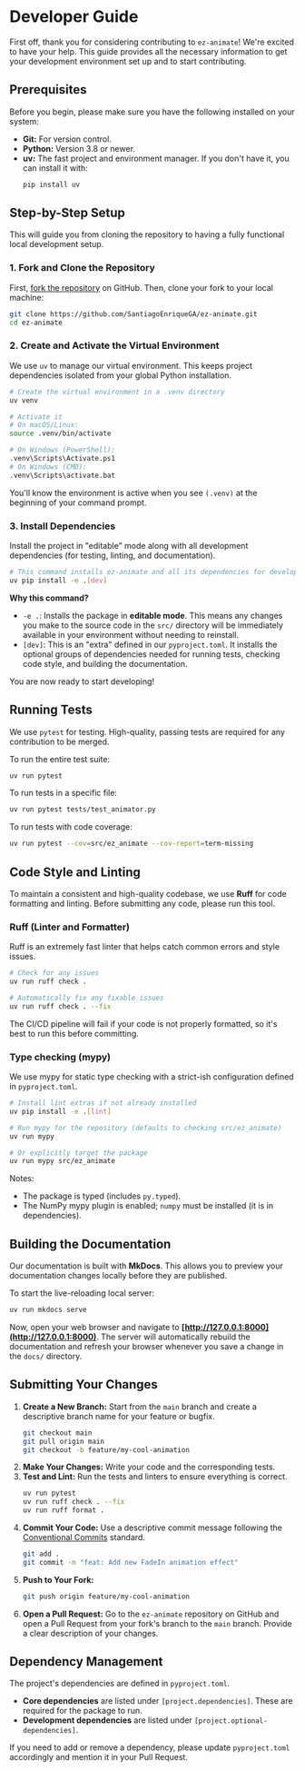 # Developer Guide

First off, thank you for considering contributing to `ez-animate`! We're excited to have your help. This guide provides all the necessary information to get your development environment set up and to start contributing.

<!-- ## Table of Contents

- [Prerequisites](#prerequisites)
- [Step-by-Step Setup](#step-by-step-setup)
- [Running Tests](#running-tests)
- [Code Style and Linting](#code-style-and-linting)
- [Building the Documentation](#building-the-documentation)
- [Submitting Your Changes](#submitting-your-changes)
- [Dependency Management](#dependency-management) -->

## Prerequisites

Before you begin, please make sure you have the following installed on your system:

- **Git:** For version control.
- **Python:** Version 3.8 or newer.
- **uv:** The fast project and environment manager. If you don't have it, you can install it with:
  ```bash
  pip install uv
  ```

## Step-by-Step Setup

This will guide you from cloning the repository to having a fully functional local development setup.

### 1. Fork and Clone the Repository

First, [fork the repository](https://github.com/your-username/ez-animate/fork) on GitHub. Then, clone your fork to your local machine:

```bash
git clone https://github.com/SantiagoEnriqueGA/ez-animate.git
cd ez-animate
```

### 2. Create and Activate the Virtual Environment

We use `uv` to manage our virtual environment. This keeps project dependencies isolated from your global Python installation.

```bash
# Create the virtual environment in a .venv directory
uv venv

# Activate it
# On macOS/Linux:
source .venv/bin/activate

# On Windows (PowerShell):
.venv\Scripts\Activate.ps1
# On Windows (CMD):
.venv\Scripts\activate.bat
```

You'll know the environment is active when you see `(.venv)` at the beginning of your command prompt.

### 3. Install Dependencies

Install the project in "editable" mode along with all development dependencies (for testing, linting, and documentation).

```bash
# This command installs ez-animate and all its dependencies for development
uv pip install -e .[dev]
```

**Why this command?**

-   `-e .`: Installs the package in **editable mode**. This means any changes you make to the source code in the `src/` directory will be immediately available in your environment without needing to reinstall.
-   `[dev]`: This is an "extra" defined in our `pyproject.toml`. It installs the optional groups of dependencies needed for running tests, checking code style, and building the documentation.

You are now ready to start developing!

## Running Tests

We use `pytest` for testing. High-quality, passing tests are required for any contribution to be merged.

To run the entire test suite:

```bash
uv run pytest
```

To run tests in a specific file:

```bash
uv run pytest tests/test_animator.py
```

To run tests with code coverage:

```bash
uv run pytest --cov=src/ez_animate --cov-report=term-missing
```

## Code Style and Linting

To maintain a consistent and high-quality codebase, we use **Ruff** for code formatting and linting. Before submitting any code, please run this tool.

### Ruff (Linter and Formatter)

Ruff is an extremely fast linter that helps catch common errors and style issues.

```bash
# Check for any issues
uv run ruff check .

# Automatically fix any fixable issues
uv run ruff check . --fix
```

The CI/CD pipeline will fail if your code is not properly formatted, so it's best to run this before committing.

### Type checking (mypy)

We use mypy for static type checking with a strict-ish configuration defined in `pyproject.toml`.

```bash
# Install lint extras if not already installed
uv pip install -e .[lint]

# Run mypy for the repository (defaults to checking src/ez_animate)
uv run mypy

# Or explicitly target the package
uv run mypy src/ez_animate
```

Notes:
- The package is typed (includes `py.typed`).
- The NumPy mypy plugin is enabled; `numpy` must be installed (it is in dependencies).

## Building the Documentation

Our documentation is built with **MkDocs**. This allows you to preview your documentation changes locally before they are published.

To start the live-reloading local server:

```bash
uv run mkdocs serve
```

Now, open your web browser and navigate to **[http://127.0.0.1:8000](http://127.0.0.1:8000)**. The server will automatically rebuild the documentation and refresh your browser whenever you save a change in the `docs/` directory.

## Submitting Your Changes

1.  **Create a New Branch:** Start from the `main` branch and create a descriptive branch name for your feature or bugfix.
    ```bash
    git checkout main
    git pull origin main
    git checkout -b feature/my-cool-animation
    ```
2.  **Make Your Changes:** Write your code and the corresponding tests.
3.  **Test and Lint:** Run the tests and linters to ensure everything is correct.
    ```bash
    uv run pytest
    uv run ruff check . --fix
    uv run ruff format .
    ```
4.  **Commit Your Code:** Use a descriptive commit message following the [Conventional Commits](https://www.conventionalcommits.org/) standard.
    ```bash
    git add .
    git commit -m "feat: Add new FadeIn animation effect"
    ```
5.  **Push to Your Fork:**
    ```bash
    git push origin feature/my-cool-animation
    ```
6.  **Open a Pull Request:** Go to the `ez-animate` repository on GitHub and open a Pull Request from your fork's branch to the `main` branch. Provide a clear description of your changes.

## Dependency Management

The project's dependencies are defined in `pyproject.toml`.

-   **Core dependencies** are listed under `[project.dependencies]`. These are required for the package to run.
-   **Development dependencies** are listed under `[project.optional-dependencies]`.

If you need to add or remove a dependency, please update `pyproject.toml` accordingly and mention it in your Pull Request.
